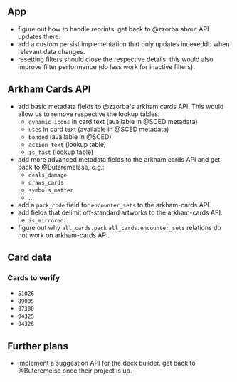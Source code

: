 ## App

- figure out how to handle reprints. get back to @zzorba about API updates there.
- add a custom persist implementation that only updates indexeddb when relevant data changes.
- resetting filters should close the respective details. this would also improve filter performance (do less work for inactive filters).

## Arkham Cards API

- add basic metadata fields to @zzorba's arkham cards API. This would allow us to remove respective the lookup tables:
  - `dynamic icons` in card text (available in @SCED metadata)
  - `uses` in card text (available in @SCED metadata)
  - `bonded` (available in @SCED)
  - `action_text` (lookup table)
  - `is_fast` (lookup table)
- add more advanced metadata fields to the arkham cards API and get back to @Buteremelese, e.g.:
  - `deals_damage`
  - `draws_cards`
  - `symbols_matter`
  - ...
- add a `pack_code` field for `encounter_sets` to the arkham-cards API.
- add fields that delimit off-standard artworks to the arkham-cards API. i.e. `is_mirrored`.
- figure out why `all_cards.pack` `all_cards.encounter_sets` relations do not work on arkham-cards API.

## Card data

### Cards to verify

- `51026`
- `89005`
- `07300`
- `04325`
- `04326`

## Further plans

- implement a suggestion API for the deck builder. get back to @Buteremelse once their project is up.
